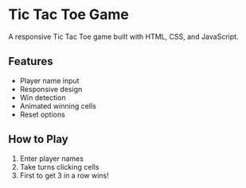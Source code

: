 # Tic Tac Toe Game

A responsive Tic Tac Toe game built with HTML, CSS, and JavaScript.

## Features
- Player name input
- Responsive design
- Win detection
- Animated winning cells
- Reset options

## How to Play
1. Enter player names
2. Take turns clicking cells
3. First to get 3 in a row wins!
